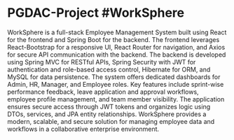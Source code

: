 # PGDAC-Project #WorkSphere
WorkSphere is a full-stack Employee Management System built using React for the frontend and Spring Boot for the backend. 
The frontend leverages React-Bootstrap for a responsive UI, React Router for navigation, and Axios for secure API communication with the backend. 
The backend is developed using Spring MVC for RESTful APIs, Spring Security with JWT for authentication and role-based access control, Hibernate for ORM, and MySQL for data persistence. 
The system offers dedicated dashboards for Admin, HR, Manager, and Employee roles. 
Key features include sprint-wise performance feedback, leave application and approval workflows, employee profile management, and team member visibility. 
The application ensures secure access through JWT tokens and organizes logic using DTOs, services, and JPA entity relationships. 
WorkSphere provides a modern, scalable, and secure solution for managing employee data and workflows in a collaborative enterprise environment.
